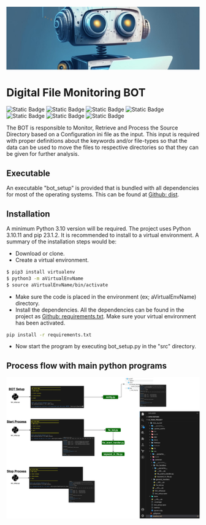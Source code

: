 ![](images/fw_bot_bck.jpeg)

# Digital File Monitoring BOT

![Static Badge](https://img.shields.io/badge/python-%3E%3Dv3.10-blue)
![Static Badge](https://img.shields.io/badge/dist-download-pink)
![Static Badge](https://img.shields.io/badge/release-v1.0.0-purple)
![Static Badge](https://img.shields.io/badge/docs-sphinx-purple)
![Static Badge](https://img.shields.io/badge/htmlcov-coverage-yellow)
![Static Badge](https://img.shields.io/badge/test_case-pytest-yellow)
![Static Badge](https://img.shields.io/badge/metrics-radon-yellow)

The BOT is responsible to Monitor, Retrieve and Process the Source Directory based on a Configuration ini file as the input.
This input is required with proper definitions about the keywords and/or file-types so that the data can be used to move the files to respective directories so that they can be given for further analysis.

## Executable

An executable "bot_setup" is provided that is bundled with all dependencies for most of the operating systems. This can be found at <a href="msc_ia_bot/dist" target="_blank">Github: dist</a>.

## Installation

A minimum Python 3.10 version will be required. The project uses Python 3.10.11 and pip 23.1.2. It is recommended to install to a virtual environment. A summary of the installation steps would be:

- Download or clone.
- Create a virtual environment.

```bash
$ pip3 install virtualenv
$ python3 -m aVirtualEnvName
$ source aVirtualEnvName/bin/activate
```

- Make sure the code is placed in the environment (ex; aVirtualEnvName) directory.
- Install the dependencies. All the dependencies can be found in the project as <a href="msc_ia_bot/requirements.txt">Github: requirements.txt</a>. Make sure your virtual environment has been activated.

```bash
pip install -r requirements.txt
```

- Now start the program by executing bot_setup.py in the "src" directory.

## Process flow with main python programs

![](images/process_flow.png)
